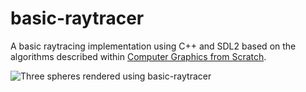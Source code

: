 # basic-raytracer
A basic raytracing implementation using C++ and SDL2 based on the algorithms described within [Computer Graphics from Scratch](https://gabrielgambetta.com/computer-graphics-from-scratch/).

![Three spheres rendered using basic-raytracer](https://i.imgur.com/qIWspO6.png)

